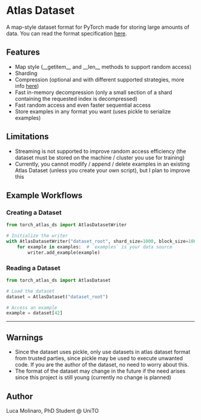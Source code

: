 # Atlas Dataset
A map-style dataset format for PyTorch made for storing large amounts of data. You can read the format specification [here](docs/FORMAT.md).

## Features
- Map style (\_\_getitem\_\_ and \_\_len\_\_ methods to support random access)
- Sharding
- Compression (optional and with different supported strategies, more info [here](docs/FORMAT.md))
- Fast in-memory decompression (only a small section of a shard containing the requested index is decompressed)
- Fast random access and even faster sequential access
- Store examples in any format you want (uses pickle to serialize examples)

## Limitations
- Streaming is not supported to improve random access efficiency (the dataset must be stored on the machine / cluster you use for training)
- Currently, you cannot modify / append / delete examples in an existing Atlas Dataset (unless you create your own script), but I plan to improve this

## Example Workflows

### **Creating a Dataset**
```python
from torch_atlas_ds import AtlasDatasetWriter

# Initialize the writer
with AtlasDatasetWriter("dataset_root", shard_size=1000, block_size=100) as writer:
    for example in examples:  # `examples` is your data source
        writer.add_example(example)
```

### **Reading a Dataset**
```python
from torch_atlas_ds import AtlasDataset

# Load the dataset
dataset = AtlasDataset("dataset_root")

# Access an example
example = dataset[42]
```

---

## Warnings

- Since the dataset uses pickle, only use datasets in atlas dataset format from trusted parties, since pickle may be used to execute unwanted code. If you are the author of the dataset, no need to worry about this.
- The format of the dataset may change in the future if the need arises since this project is still young (currently no change is planned)

## Author

Luca Molinaro, PhD Student @ UniTO
